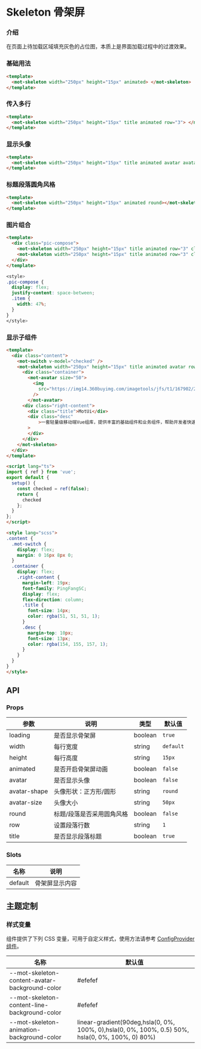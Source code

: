 # Skeleton 骨架屏

### 介绍

在页面上待加载区域填充灰色的占位图，本质上是界面加载过程中的过渡效果。

### 基础用法

```html
<template>
  <mot-skeleton width="250px" height="15px" animated> </mot-skeleton>
</template>

```

### 传入多行

```html
<template>
  <mot-skeleton width="250px" height="15px" title animated row="3"> </mot-skeleton>
</template>

```

### 显示头像

```html
<template>
  <mot-skeleton width="250px" height="15px" title animated avatar avatarSize="60px" row="3"> </mot-skeleton>
</template>
```

### 标题段落圆角风格

```html
<template>
  <mot-skeleton width="250px" height="15px" animated round></mot-skeleton>
</template>
```

### 图片组合

```html
<template>
  <div class="pic-compose">
    <mot-skeleton width="250px" height="15px" title animated row="3" class="item"> </mot-skeleton>
    <mot-skeleton width="250px" height="15px" title animated row="3" class="item"> </mot-skeleton>
  </div>
</template>
```

```css
<style>
.pic-compose {
  display: flex;
  justify-content: space-between;
  .item {
    width: 47%;
  }
}
</style>
```

### 显示子组件

```html
<template>
  <div class="content">
    <mot-switch v-model="checked" />
    <mot-skeleton width="250px" height="15px" title animated avatar row="3" :loading="!checked">
      <div class="container">
        <mot-avatar size="50">
          <img
            src="https://img14.360buyimg.com/imagetools/jfs/t1/167902/2/8762/791358/603742d7E9b4275e3/e09d8f9a8bf4c0ef.png"
          />
        </mot-avatar>
      <div class="right-content">
        <div class="title">MotUi</div>
        <div class="desc"
            >一套轻量级移动端Vue组库，提供丰富的基础组件和业务组件，帮助开发者快速搭建移动应用。</div
        >
        </div>
      </div>
    </mot-skeleton>
  </div>
</template>

<script lang="ts">
import { ref } from 'vue';
export default {
  setup() {
    const checked = ref(false);
    return {
      checked
    };
  }
};
</script>

<style lang="scss">
.content {
  .mot-switch {
    display: flex;
    margin: 0 16px 8px 0;
  }
  .container {
    display: flex;
    .right-content {
      margin-left: 19px;
      font-family: PingFangSC;
      display: flex;
      flex-direction: column;
      .title {
        font-size: 14px;
        color: rgba(51, 51, 51, 1);
      }
      .desc {
        margin-top: 10px;
        font-size: 13px;
        color: rgba(154, 155, 157, 1);
      }
    }
  }
}
</style>

```

## API

### Props

| 参数         | 说明                      | 类型    | 默认值    |
| ------------ | ------------------------- | ------- | --------- |
| loading      | 是否显示骨架屏            | boolean | `true`    |
| width        | 每行宽度                  | string  | `default` |
| height       | 每行高度                  | string  | `15px`    |
| animated     | 是否开启骨架屏动画        | boolean | `false`   |
| avatar       | 是否显示头像              | boolean | `false`   |
| avatar-shape | 头像形状：正方形/圆形     | string  | `round`   |
| avatar-size  | 头像大小                  | string  | `50px`    |
| round        | 标题/段落是否采用圆角风格 | boolean | `false`   |
| row          | 设置段落行数              | string  | `1`       |
| title        | 是否显示段落标题          | boolean | `true`    |

### Slots

| 名称    | 说明           |
| ------- | -------------- |
| default | 骨架屏显示内容 |

## 主题定制

### 样式变量

组件提供了下列 CSS 变量，可用于自定义样式，使用方法请参考 [ConfigProvider 组件](/components/configprovider)。

| 名称                                           | 默认值                                                                                           |
| ---------------------------------------------- | ------------------------------------------------------------------------------------------------ |
| --mot-skeleton-content-avatar-background-color | #efefef                                                                                          |
| --mot-skeleton-content-line-background-color   | #efefef                                                                                          |
| --mot-skeleton-animation-background-color      | linear-gradient(90deg,hsla(0, 0%, 100%, 0),hsla(0, 0%, 100%, 0.5) 50%, hsla(0, 0%, 100%, 0) 80%) |

